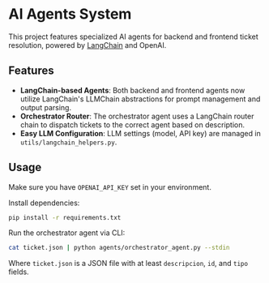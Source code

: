 # AI Agents System

This project features specialized AI agents for backend and frontend ticket resolution, powered by [LangChain](https://www.langchain.com/) and OpenAI.

## Features

- **LangChain-based Agents**: Both backend and frontend agents now utilize LangChain's LLMChain abstractions for prompt management and output parsing.
- **Orchestrator Router**: The orchestrator agent uses a LangChain router chain to dispatch tickets to the correct agent based on description.
- **Easy LLM Configuration**: LLM settings (model, API key) are managed in `utils/langchain_helpers.py`.

## Usage

Make sure you have `OPENAI_API_KEY` set in your environment.

Install dependencies:

```bash
pip install -r requirements.txt
```

Run the orchestrator agent via CLI:

```bash
cat ticket.json | python agents/orchestrator_agent.py --stdin
```

Where `ticket.json` is a JSON file with at least `descripcion`, `id`, and `tipo` fields.
